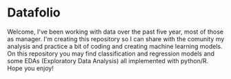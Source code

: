 # Datafolio
Welcome,  I've been working with data over the past five year, most of those as manager. I'm creating this repository so I can share with the comunity my analysis and practice a bit of coding and creating machine learning models.  On this repository you may find classification and regression models and some EDAs (Exploratory Data Analysis) all implemented with python/R.  Hope you enjoy!
